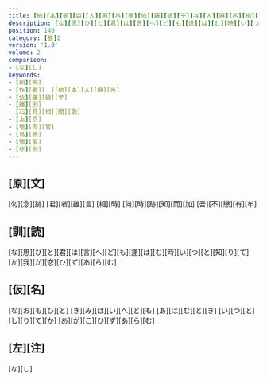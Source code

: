 ```yaml
---
title: [柿][本][朝][臣][人][麻][呂][妻][依][羅][娘][子][与][人][麻][呂][相][別][歌][一][首]
description: [な][思][ひ][と][君][は][言][へ][ど][も][逢][は][む][時][い][つ][と][知][り][て][か][我][が][恋][ひ][ず][あ][ら][む]
position: 140
category: [巻]2
version: '1.0'
volume: 2
comparison:
- [な][し]
keywords:
- [相][聞]
- [作][者][：][柿][本][人][麻][呂]
- [依][羅][娘][子]
- [離][別]
- [石][見][相][聞][歌]
- [上][京]
- [地][方][官]
- [島][根]
- [地][名]
- [悲][別]
---
```


## [原][文]

[勿][念][跡] [君][者][雖][言] [相][時] [何][時][跡][知][而][加] [吾][不][戀][有][牟]

## [訓][読]

[な][思][ひ][と][君][は][言][へ][ど][も][逢][は][む][時][い][つ][と][知][り][て][か][我][が][恋][ひ][ず][あ][ら][む]

## [仮][名]

[な][お][も][ひ][と] [き][み][は][い][へ][ど][も] [あ][は][む][と][き] [い][つ][と][し][り][て][か] [あ][が][こ][ひ][ず][あ][ら][む]

## [左][注]

[な][し]
